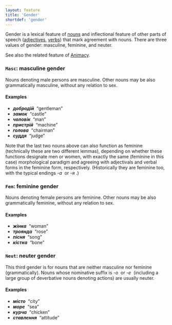 ```yaml
---
layout: feature
title: 'Gender'
shortdef: 'gender'
---
```


Gender is a lexical feature of [nouns](uk-pos/NOUN) and inflectional feature of other parts of speech ([adjectives](uk-pos/ADJ), [verbs](uk-pos/VERB)) that mark agreement with nouns. There are three values of gender: masculine, feminine, and neuter.

See also the related feature of [Animacy]().

### `Masc`: masculine gender

Nouns denoting male persons are masculine. Other nouns may be also grammatically masculine, without any relation to sex.

#### Examples

* _<b>добродій</b>&nbsp;_ “gentleman”
* _<b>замок</b>&nbsp;_ “castle”
* _<b>чоловік</b>&nbsp;_ “man”
* _<b>пристрій</b>&nbsp;_ “machine”
* _<b>голова</b>&nbsp;_ “chairman”
* _<b>суддя</b>&nbsp;_ “judge”

Note that the last two nouns above can also function as feminine (technically these are two different lemmas), depending on whether these functions designate men or women, with exactly the same (feminine in this case) morphological paradigm and agreeing with adjectivals and verbal forms in the feminine form, respectively. (Historically they are feminine too, with the typical endings _-а&nbsp;_ or _-я&nbsp;_.)

### `Fem`: feminine gender

Nouns denoting female persons are feminine. Other nouns may be also grammatically feminine, without any relation to sex.

#### Examples

* _<b>жінка</b>&nbsp;_ “woman”
* _<b>троянда</b>&nbsp;_ “rose”
* _<b>пісня</b>&nbsp;_ “song”
* _<b>кістка</b>&nbsp;_ “bone”

### `Neut`: neuter gender

This third gender is for nouns that are neither masculine nor feminine (grammatically). Nouns whose nominative suffix is _-о&nbsp;_ or _-е&nbsp;_ (including a large group of deverbative nouns denoting actions) are usually neuter.

#### Examples

* _<b>місто</b>&nbsp;_ “city”
* _<b>море</b>&nbsp;_ “sea”
* _<b>курча</b>&nbsp;_ “chicken”
* _<b>ставлення</b>&nbsp;_ “attitude”
<!-- Interlanguage links updated Út zář 29 20:23:08 CEST 2020 -->
